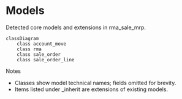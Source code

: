 # Models

Detected core models and extensions in rma_sale_mrp.

```mermaid
classDiagram
    class account_move
    class rma
    class sale_order
    class sale_order_line
```

Notes
- Classes show model technical names; fields omitted for brevity.
- Items listed under _inherit are extensions of existing models.
